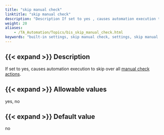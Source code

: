 ```yaml
--- 
title: "skip manual check"
linktitle: "skip manual check"
description: "Description If set to yes , causes automation execution to skip over all manual check actions . Allowable values yes, no Default value no"
weight: 20
aliases: 
    - /TA_Automation/Topics/bis_skip_manual_check.html
keywords: "built-in settings, skip manual check, settings, skip manual check (settings), skip over manual check, determine whether to skip manual check, skip manual check"
---
```


## {{< expand >}} Description

If set to yes, causes automation execution to skip over all [manual check actions](/automation-guide/action-based-testing-language/built-in-actions/test-support-actions/reporting-and-formatting/manual-check).

## {{< expand >}} Allowable values

yes, no

## {{< expand >}} Default value

no




